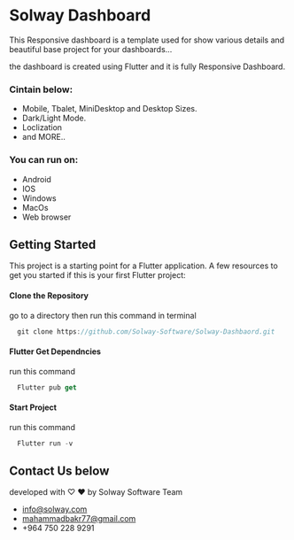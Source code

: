# Solway Dashboard

This Responsive dashboard is a template used for show various details and beautiful base project for your dashboards...

the dashboard is created using Flutter and it is fully Responsive Dashboard.


### Cintain below:
- Mobile, Tbalet, MiniDesktop and Desktop Sizes.
- Dark/Light Mode.
- Loclization
- and MORE..

### You can run on:
- Android
- IOS
- Windows
- MacOs
- Web browser

## Getting Started

This project is a starting point for a Flutter application.
A few resources to get you started if this is your first Flutter project:

#### Clone the Repository
go to a directory then run this command in terminal

```dart
  git clone https://github.com/Solway-Software/Solway-Dashbaord.git
```

#### Flutter Get Dependncies
run this command

```dart
  Flutter pub get
```

#### Start Project
run this command

```dart
  Flutter run -v
```


## Contact Us below 
developed with ♡ ♥ by Solway Software Team 
- info@solway.com
- mahammadbakr77@gmail.com
- +964 750 228 9291


